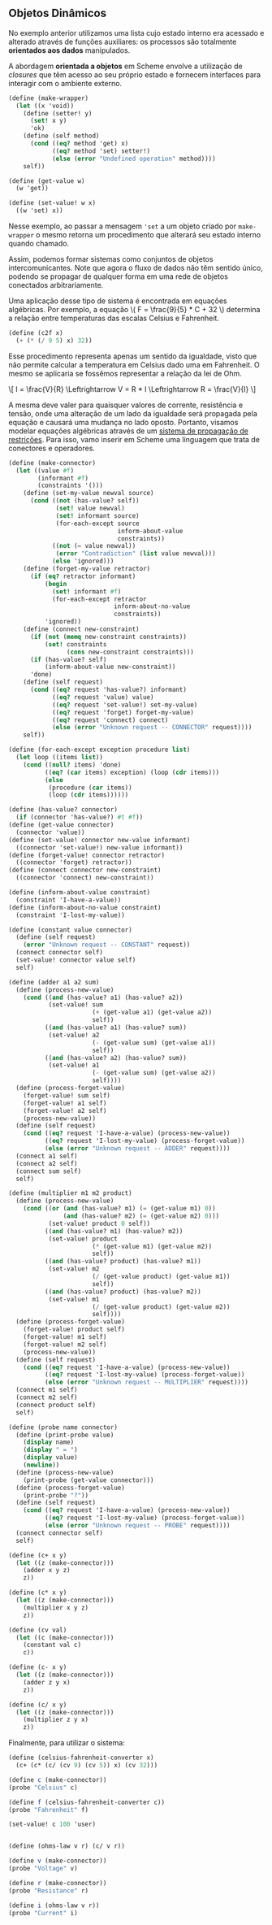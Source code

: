 ## Objetos Dinâmicos

No exemplo anterior utilizamos uma lista cujo estado interno era acessado e alterado através de funções auxiliares: os processos são totalmente **orientados aos dados** manipulados.

A abordagem **orientada a objetos** em Scheme envolve a utilização de *closures* que têm acesso ao seu próprio estado e fornecem interfaces para interagir com o ambiente externo.

```scheme
(define (make-wrapper)
  (let ((x 'void))
    (define (setter! y)
      (set! x y)
      'ok)
    (define (self method)
      (cond ((eq? method 'get) x)
            ((eq? method 'set) setter!)
            (else (error "Undefined operation" method))))
    self))

(define (get-value w)
  (w 'get))

(define (set-value! w x)
  ((w 'set) x))
```

Nesse exemplo, ao passar a mensagem `'set` a um objeto criado por `make-wrapper` o mesmo retorna um procedimento que alterará seu estado interno quando chamado.

Assim, podemos formar sistemas como conjuntos de objetos intercomunicantes.
Note que agora o fluxo de dados não têm sentido único, podendo se propagar de qualquer forma em uma rede de objetos conectados arbitrariamente.

Uma aplicação desse tipo de sistema é encontrada em equações algébricas.
Por exemplo, a equação \\( F = \frac{9}{5} * C + 32 \\) determina a relação entre temperaturas das escalas Celsius e Fahrenheit.

```scheme
(define (c2f x)
  (+ (* (/ 9 5) x) 32))
```

Esse procedimento representa apenas um sentido da igualdade, visto que não permite calcular a temperatura em Celsius dado uma em Fahrenheit.
O mesmo se aplicaria se fossêmos representar a relação da lei de Ohm.

\\[ I = \frac{V}{R}  \Leftrightarrow  V = R * I  \Leftrightarrow  R = \frac{V}{I} \\]

A mesma deve valer para quaisquer valores de corrente, resistência e tensão, onde uma alteração de um lado da igualdade será propagada pela equação e causará uma mudança no lado oposto.
Portanto, visamos modelar equações algébricas através de um [sistema de propagação de restrições](https://mitpress.mit.edu/sites/default/files/sicp/full-text/book/book-Z-H-22.html#%_sec_3.3.5).
Para isso, vamo inserir em Scheme uma linguagem que trata de conectores e operadores.

```scheme
(define (make-connector)
  (let ((value #f)
        (informant #f)
        (constraints '()))
    (define (set-my-value newval source)
      (cond ((not (has-value? self))
             (set! value newval)
             (set! informant source)
             (for-each-except source
                              inform-about-value
                              constraints))
            ((not (= value newval))
             (error "Contradiction" (list value newval)))
            (else 'ignored)))
    (define (forget-my-value retractor)
      (if (eq? retractor informant)
          (begin
            (set! informant #f)
            (for-each-except retractor
                             inform-about-no-value
                             constraints))
          'ignored))
    (define (connect new-constraint)
      (if (not (memq new-constraint constraints))
          (set! constraints
                (cons new-constraint constraints)))
      (if (has-value? self)
          (inform-about-value new-constraint))
      'done)
    (define (self request)
      (cond ((eq? request 'has-value?) informant)
            ((eq? request 'value) value)
            ((eq? request 'set-value!) set-my-value)
            ((eq? request 'forget) forget-my-value)
            ((eq? request 'connect) connect)
            (else (error "Unknown request -- CONNECTOR" request))))
    self))

(define (for-each-except exception procedure list)
  (let loop ((items list))
    (cond ((null? items) 'done)
          ((eq? (car items) exception) (loop (cdr items)))
          (else
           (procedure (car items))
           (loop (cdr items))))))

(define (has-value? connector)
  (if (connector 'has-value?) #t #f))
(define (get-value connector)
  (connector 'value))
(define (set-value! connector new-value informant)
  ((connector 'set-value!) new-value informant))
(define (forget-value! connector retractor)
  ((connector 'forget) retractor))
(define (connect connector new-constraint)
  ((connector 'connect) new-constraint))

(define (inform-about-value constraint)
  (constraint 'I-have-a-value))
(define (inform-about-no-value constraint)
  (constraint 'I-lost-my-value))

(define (constant value connector)
  (define (self request)
    (error "Unknown request -- CONSTANT" request))
  (connect connector self)
  (set-value! connector value self)
  self)

(define (adder a1 a2 sum)
  (define (process-new-value)
    (cond ((and (has-value? a1) (has-value? a2))
           (set-value! sum
                       (+ (get-value a1) (get-value a2))
                       self))
          ((and (has-value? a1) (has-value? sum))
           (set-value! a2
                       (- (get-value sum) (get-value a1))
                       self))
          ((and (has-value? a2) (has-value? sum))
           (set-value! a1
                       (- (get-value sum) (get-value a2))
                       self))))
  (define (process-forget-value)
    (forget-value! sum self)
    (forget-value! a1 self)
    (forget-value! a2 self)
    (process-new-value))
  (define (self request)
    (cond ((eq? request 'I-have-a-value) (process-new-value))
          ((eq? request 'I-lost-my-value) (process-forget-value))
          (else (error "Unknown request -- ADDER" request))))
  (connect a1 self)
  (connect a2 self)
  (connect sum self)
  self)

(define (multiplier m1 m2 product)
  (define (process-new-value)
    (cond ((or (and (has-value? m1) (= (get-value m1) 0))
               (and (has-value? m2) (= (get-value m2) 0)))
           (set-value! product 0 self))
          ((and (has-value? m1) (has-value? m2))
           (set-value! product
                       (* (get-value m1) (get-value m2))
                       self))
          ((and (has-value? product) (has-value? m1))
           (set-value! m2
                       (/ (get-value product) (get-value m1))
                       self))
          ((and (has-value? product) (has-value? m2))
           (set-value! m1
                       (/ (get-value product) (get-value m2))
                       self))))
  (define (process-forget-value)
    (forget-value! product self)
    (forget-value! m1 self)
    (forget-value! m2 self)
    (process-new-value))
  (define (self request)
    (cond ((eq? request 'I-have-a-value) (process-new-value))
          ((eq? request 'I-lost-my-value) (process-forget-value))
          (else (error "Unknown request -- MULTIPLIER" request))))
  (connect m1 self)
  (connect m2 self)
  (connect product self)
  self)

(define (probe name connector)
  (define (print-probe value)
    (display name)
    (display " = ")
    (display value)
    (newline))
  (define (process-new-value)
    (print-probe (get-value connector)))
  (define (process-forget-value)
    (print-probe "?"))
  (define (self request)
    (cond ((eq? request 'I-have-a-value) (process-new-value))
          ((eq? request 'I-lost-my-value) (process-forget-value))
          (else (error "Unknown request -- PROBE" request))))
  (connect connector self)
  self)

(define (c+ x y)
  (let ((z (make-connector)))
    (adder x y z)
    z))

(define (c* x y)
  (let ((z (make-connector)))
    (multiplier x y z)
    z))

(define (cv val)
  (let ((c (make-connector)))
    (constant val c)
    c))

(define (c- x y)
  (let ((z (make-connector)))
    (adder z y x)
    z))

(define (c/ x y)
  (let ((z (make-connector)))
    (multiplier z y x)
    z))
```

Finalmente, para utilizar o sistema:

```scheme
(define (celsius-fahrenheit-converter x)
  (c+ (c* (c/ (cv 9) (cv 5)) x) (cv 32)))

(define c (make-connector))
(probe "Celsius" c)

(define f (celsius-fahrenheit-converter c))
(probe "Fahrenheit" f)

(set-value! c 100 'user)


(define (ohms-law v r) (c/ v r))

(define v (make-connector))
(probe "Voltage" v)

(define r (make-connector))
(probe "Resistance" r)

(define i (ohms-law v r))
(probe "Current" i)
```

